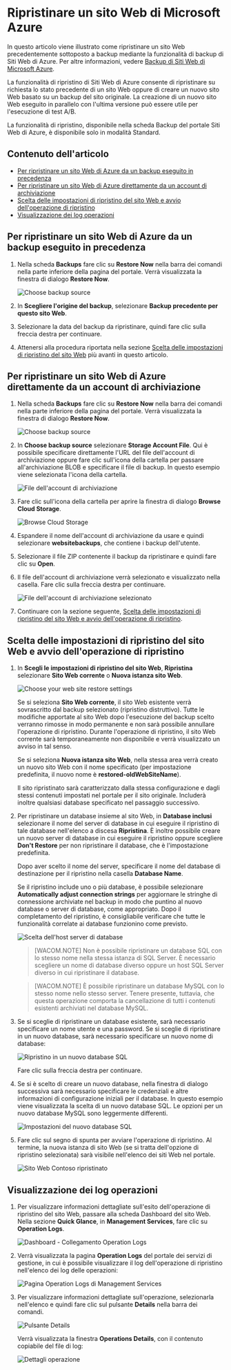 <properties linkid="web-sites-restore" urlDisplayName="Restore a Microsoft Azure website" pageTitle="Restore a Microsoft Azure website" metaKeywords="Azure Websites, Restore, restoring" description="Learn how to restore your Azure websites from backup." metaCanonical="" services="web-sites" documentationCenter="" title="Restore a Microsoft Azure website" authors="cephalin"  solutions="" writer="cephalin" manager="wpickett" editor="mollybos"  />

<tags ms.service="web-sites" ms.workload="web" ms.tgt_pltfrm="na" ms.devlang="na" ms.topic="article" ms.date="01/01/1900" ms.author="cephalin"></tags>

# Ripristinare un sito Web di Microsoft Azure

In questo articolo viene illustrato come ripristinare un sito Web precedentemente sottoposto a backup mediante la funzionalità di backup di Siti Web di Azure. Per altre informazioni, vedere [Backup di Siti Web di Microsoft Azure][Backup di Siti Web di Microsoft Azure].

La funzionalità di ripristino di Siti Web di Azure consente di ripristinare su richiesta lo stato precedente di un sito Web oppure di creare un nuovo sito Web basato su un backup del sito originale. La creazione di un nuovo sito Web eseguito in parallelo con l'ultima versione può essere utile per l'esecuzione di test A/B.

La funzionalità di ripristino, disponibile nella scheda Backup del portale Siti Web di Azure, è disponibile solo in modalità Standard.

## Contenuto dell'articolo

-   [Per ripristinare un sito Web di Azure da un backup eseguito in precedenza][Per ripristinare un sito Web di Azure da un backup eseguito in precedenza]
-   [Per ripristinare un sito Web di Azure direttamente da un account di archiviazione][Per ripristinare un sito Web di Azure direttamente da un account di archiviazione]
-   [Scelta delle impostazioni di ripristino del sito Web e avvio dell'operazione di ripristino][Scelta delle impostazioni di ripristino del sito Web e avvio dell'operazione di ripristino]
-   [Visualizzazione dei log operazioni][Visualizzazione dei log operazioni]

<a name="PreviousBackup"></a>

## Per ripristinare un sito Web di Azure da un backup eseguito in precedenza

1.  Nella scheda **Backups** fare clic su **Restore Now** nella barra dei comandi nella parte inferiore della pagina del portale. Verrà visualizzata la finestra di dialogo **Restore Now**.

    ![Choose backup source][Choose backup source]

2.  In **Scegliere l'origine del backup**, selezionare **Backup precedente per questo sito Web**.
3.  Selezionare la data del backup da ripristinare, quindi fare clic sulla freccia destra per continuare.
4.  Attenersi alla procedura riportata nella sezione [Scelta delle impostazioni di ripristino del sito Web][Scelta delle impostazioni di ripristino del sito Web e avvio dell'operazione di ripristino] più avanti in questo articolo.

<a name="StorageAccount"></a>

## Per ripristinare un sito Web di Azure direttamente da un account di archiviazione

1.  Nella scheda **Backups** fare clic su **Restore Now** nella barra dei comandi nella parte inferiore della pagina del portale. Verrà visualizzata la finestra di dialogo **Restore Now**.

    ![Choose backup source][Choose backup source]

2.  In **Choose backup source** selezionare **Storage Account File**. Qui è possibile specificare direttamente l'URL del file dell'account di archiviazione oppure fare clic sull'icona della cartella per passare all'archiviazione BLOB e specificare il file di backup. In questo esempio viene selezionata l'icona della cartella.

    ![File dell'account di archiviazione][File dell'account di archiviazione]

3.  Fare clic sull'icona della cartella per aprire la finestra di dialogo **Browse Cloud Storage**.

    ![Browse Cloud Storage][Browse Cloud Storage]

4.  Espandere il nome dell'account di archiviazione da usare e quindi selezionare **websitebackups**, che contiene i backup dell'utente.
5.  Selezionare il file ZIP contenente il backup da ripristinare e quindi fare clic su **Open**.
6.  Il file dell'account di archiviazione verrà selezionato e visualizzato nella casella. Fare clic sulla freccia destra per continuare.

    ![File dell'account di archiviazione selezionato][File dell'account di archiviazione selezionato]

7.  Continuare con la sezione seguente, [Scelta delle impostazioni di ripristino del sito Web e avvio dell'operazione di ripristino][Scelta delle impostazioni di ripristino del sito Web e avvio dell'operazione di ripristino].

<a name="RestoreSettings"></a>

## Scelta delle impostazioni di ripristino del sito Web e avvio dell'operazione di ripristino

1.  In **Scegli le impostazioni di ripristino del sito Web**, **Ripristina** selezionare **Sito Web corrente** o **Nuova istanza sito Web**.

    ![Choose your web site restore settings][Choose your web site restore settings]

    Se si seleziona **Sito Web corrente**, il sito Web esistente verrà sovrascritto dal backup selezionato (ripristino distruttivo). Tutte le modifiche apportate al sito Web dopo l'esecuzione del backup scelto verranno rimosse in modo permanente e non sarà possibile annullare l'operazione di ripristino. Durante l'operazione di ripristino, il sito Web corrente sarà temporaneamente non disponibile e verrà visualizzato un avviso in tal senso.

    Se si seleziona **Nuova istanza sito Web**, nella stessa area verrà creato un nuovo sito Web con il nome specificato (per impostazione predefinita, il nuovo nome è **restored-oldWebSiteName**).

    Il sito ripristinato sarà caratterizzato dalla stessa configurazione e dagli stessi contenuti impostati nel portale per il sito originale. Includerà inoltre qualsiasi database specificato nel passaggio successivo.

2.  Per ripristinare un database insieme al sito Web, in **Database inclusi** selezionare il nome del server di database in cui eseguire il ripristino di tale database nell'elenco a discesa **Ripristina**. È inoltre possibile creare un nuovo server di database in cui eseguire il ripristino oppure scegliere **Don't Restore** per non ripristinare il database, che è l'impostazione predefinita.

    Dopo aver scelto il nome del server, specificare il nome del database di destinazione per il ripristino nella casella **Database Name**.

    Se il ripristino include uno o più database, è possibile selezionare **Automatically adjust connection strings** per aggiornare le stringhe di connessione archiviate nel backup in modo che puntino al nuovo database o server di database, come appropriato. Dopo il completamento del ripristino, è consigliabile verificare che tutte le funzionalità correlate ai database funzionino come previsto.

    ![Scelta dell'host server di database][Scelta dell'host server di database]

    > [WACOM.NOTE] Non è possibile ripristinare un database SQL con lo stesso nome nella stessa istanza di SQL Server. È necessario scegliere un nome di database diverso oppure un host SQL Server diverso in cui ripristinare il database.

    > [WACOM.NOTE] È possibile ripristinare un database MySQL con lo stesso nome nello stesso server. Tenere presente, tuttavia, che questa operazione comporta la cancellazione di tutti i contenuti esistenti archiviati nel database MySQL.

3.  Se si sceglie di ripristinare un database esistente, sarà necessario specificare un nome utente e una password. Se si sceglie di ripristinare in un nuovo database, sarà necessario specificare un nuovo nome di database:

    ![Ripristino in un nuovo database SQL][Ripristino in un nuovo database SQL]

    Fare clic sulla freccia destra per continuare.

4.  Se si è scelto di creare un nuovo database, nella finestra di dialogo successiva sarà necessario specificare le credenziali e altre informazioni di configurazione iniziali per il database. In questo esempio viene visualizzata la scelta di un nuovo database SQL. Le opzioni per un nuovo database MySQL sono leggermente differenti.

    ![Impostazioni del nuovo database SQL][Impostazioni del nuovo database SQL]

5.  Fare clic sul segno di spunta per avviare l'operazione di ripristino. Al termine, la nuova istanza di sito Web (se si tratta dell'opzione di ripristino selezionata) sarà visibile nell'elenco dei siti Web nel portale.

    ![Sito Web Contoso ripristinato][Sito Web Contoso ripristinato]

<a name="OperationLogs"></a>

## Visualizzazione dei log operazioni

1.  Per visualizzare informazioni dettagliate sull'esito dell'operazione di ripristino del sito Web, passare alla scheda Dashboard del sito Web. Nella sezione **Quick Glance**, in **Management Services**, fare clic su **Operation Logs**.

    ![Dashboard - Collegamento Operation Logs][Dashboard - Collegamento Operation Logs]

2.  Verrà visualizzata la pagina **Operation Logs** del portale dei servizi di gestione, in cui è possibile visualizzare il log dell'operazione di ripristino nell'elenco dei log delle operazioni:

    ![Pagina Operation Logs di Management Services][Pagina Operation Logs di Management Services]

3.  Per visualizzare informazioni dettagliate sull'operazione, selezionarla nell'elenco e quindi fare clic sul pulsante **Details** nella barra dei comandi.

    ![Pulsante Details][Pulsante Details]

    Verrà visualizzata la finestra **Operations Details**, con il contenuto copiabile del file di log:

    ![Dettagli operazione][Dettagli operazione]

<!-- IMAGES -->

  [Backup di Siti Web di Microsoft Azure]: http://www.windowsazure.com/it-it/documentation/articles/web-sites-backup/
  [Per ripristinare un sito Web di Azure da un backup eseguito in precedenza]: #PreviousBackup
  [Per ripristinare un sito Web di Azure direttamente da un account di archiviazione]: #StorageAccount
  [Scelta delle impostazioni di ripristino del sito Web e avvio dell'operazione di ripristino]: #RestoreSettings
  [Visualizzazione dei log operazioni]: #OperationLogs
  [Choose backup source]: ./media/web-sites-restore/01ChooseBackupSource.png
  [File dell'account di archiviazione]: ./media/web-sites-restore/02StorageAccountFile.png
  [Browse Cloud Storage]: ./media/web-sites-restore/03BrowseCloudStorage.png
  [File dell'account di archiviazione selezionato]: ./media/web-sites-restore/04StorageAccountFileSelected.png
  [Choose your web site restore settings]: ./media/web-sites-restore/05ChooseRestoreSettings.png
  [Scelta dell'host server di database]: ./media/web-sites-restore/06ChooseDBServer.png
  [Ripristino in un nuovo database SQL]: ./media/web-sites-restore/07RestoreToNewSQLDB.png
  [Impostazioni del nuovo database SQL]: ./media/web-sites-restore/08NewSQLDBConfig.png
  [Sito Web Contoso ripristinato]: ./media/web-sites-restore/09RestoredContosoWebSite.png
  [Dashboard - Collegamento Operation Logs]: ./media/web-sites-restore/10DashboardOperationLogsLink.png
  [Pagina Operation Logs di Management Services]: ./media/web-sites-restore/11ManagementServicesOperationLogsList.png
  [Pulsante Details]: ./media/web-sites-restore/12DetailsButton.png
  [Dettagli operazione]: ./media/web-sites-restore/13OperationDetails.png
